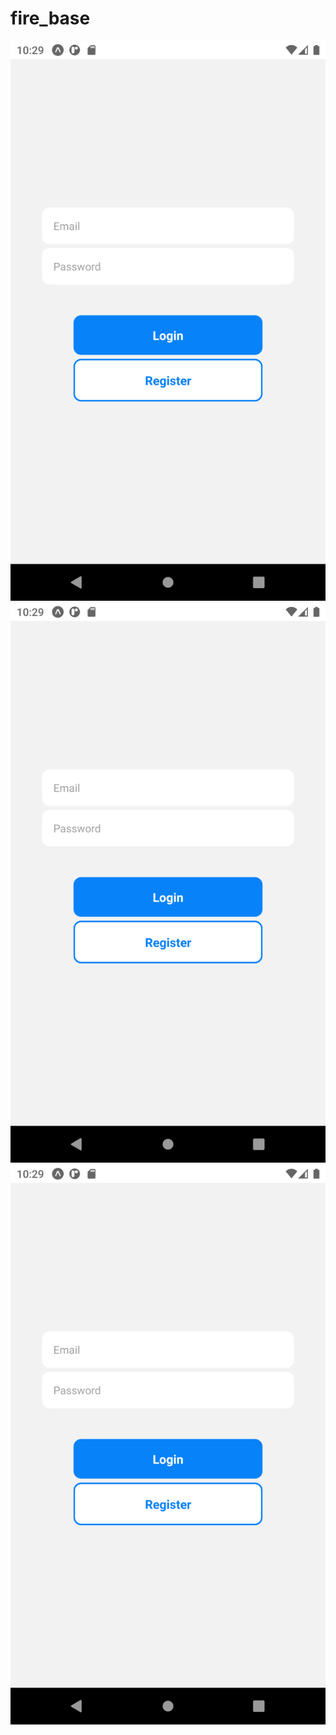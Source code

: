 # fire_base
![Alt text](https://github.com/HAFDIAHMED/fire_base/blob/master/record/loginScreen.png)
![Alt text](https://github.com/HAFDIAHMED/fire_base/blob/master/record/loginScreen.png)
![Alt text](https://github.com/HAFDIAHMED/fire_base/blob/master/record/loginScreen.png)
